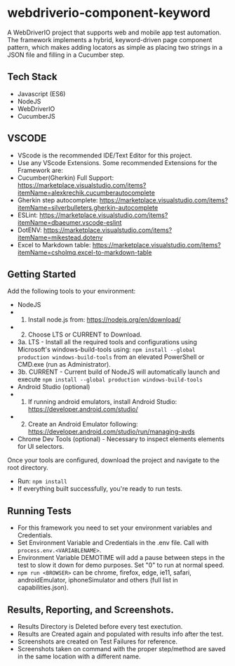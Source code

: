 # webdriverio-component-keyword
A WebDriverIO project that supports web and mobile app test automation. The framework implements a hybrid, keyword-driven page component pattern, which makes adding locators as simple as placing two strings in a JSON file and filling in a Cucumber step.

## Tech Stack 
* Javascript (ES6)
* NodeJS
* WebDriverIO
* CucumberJS

## VSCODE
* VScode is the recommended IDE/Text Editor for this project.
* Use any VScode Extensions. Some recommended Extensions for the Framework are: 
* Cucumber(Gherkin) Full Support: https://marketplace.visualstudio.com/items?itemName=alexkrechik.cucumberautocomplete
* Gherkin step autocomplete: https://marketplace.visualstudio.com/items?itemName=silverbulleters.gherkin-autocomplete
* ESLint: https://marketplace.visualstudio.com/items?itemName=dbaeumer.vscode-eslint
* DotENV: https://marketplace.visualstudio.com/items?itemName=mikestead.dotenv
* Excel to Markdown table: https://marketplace.visualstudio.com/items?itemName=csholmq.excel-to-markdown-table

## Getting Started
Add the following tools to your environment:

* NodeJS
* 1. Install node.js from: https://nodejs.org/en/download/
* 2. Choose LTS or CURRENT to Download.
* 3a. LTS - Install all the required tools and configurations using Microsoft's windows-build-tools using: `npm install --global production windows-build-tools` from an elevated         PowerShell or CMD.exe (run as Administrator). 
* 3b. CURRENT - Current build of NodeJS will automatically launch and execute `npm install --global production windows-build-tools`
* Android Studio (optional)
* 1. If running android emulators, install Android Studio: https://developer.android.com/studio/
* 2. Create an Android Emulator following: https://developer.android.com/studio/run/managing-avds
* Chrome Dev Tools (optional) - Necessary to inspect elements elements for UI selectors.

Once your tools are configured, download the project and navigate to the root directory. 

* Run: `npm install`
* If everything built successfully, you're ready to run tests.

## Running Tests
* For this framework you need to set your environment variables and Credentials.
* Set Environment Variable and Credentials in the .env file. Call with `process.env.<VARIABLENAME>`.
* Environment Variable DEMOTIME will add a pause between steps in the test to slow it down for demo purposes. Set "0" to run at normal speed.
* `npm run <BROWSER>` <BROWSER> can be chrome, firefox, edge, ie11, safari, androidEmulator, iphoneSimulator and others (full list in capabilities.json).

## Results, Reporting, and Screenshots.
* Results Directory is Deleted before every test exectution.
* Results are Created again and populated with results info after the test.
* Screenshots are created on Test Failures for reference.
* Screenshots taken on command with the proper step/method are saved in the same location with a different name.